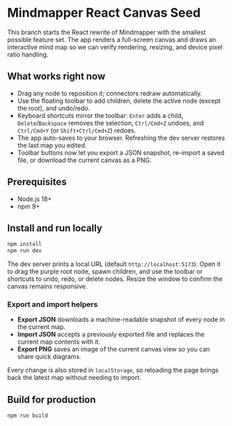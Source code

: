 # Mindmapper React Canvas Seed

This branch starts the React rewrite of Mindmapper with the smallest possible feature set. The app renders a full-screen canvas
and draws an interactive mind map so we can verify rendering, resizing, and device pixel ratio handling.

## What works right now
- Drag any node to reposition it; connectors redraw automatically.
- Use the floating toolbar to add children, delete the active node (except the root), and undo/redo.
- Keyboard shortcuts mirror the toolbar: `Enter` adds a child, `Delete`/`Backspace` removes the selection, `Ctrl/Cmd+Z` undoes,
  and `Ctrl/Cmd+Y` (or `Shift+Ctrl/Cmd+Z`) redoes.
- The app auto-saves to your browser. Refreshing the dev server restores the last map you edited.
- Toolbar buttons now let you export a JSON snapshot, re-import a saved file, or download the current canvas as a PNG.

## Prerequisites
- Node.js 18+
- npm 9+

## Install and run locally
```bash
npm install
npm run dev
```

The dev server prints a local URL (default `http://localhost:5173`). Open it to drag the purple root node, spawn children, and use the toolbar or shortcuts to undo, redo, or delete nodes. Resize the window to confirm the canvas remains responsive.

### Export and import helpers
- **Export JSON** downloads a machine-readable snapshot of every node in the current map.
- **Import JSON** accepts a previously exported file and replaces the current map contents with it.
- **Export PNG** saves an image of the current canvas view so you can share quick diagrams.

Every change is also stored in `localStorage`, so reloading the page brings back the latest map without needing to import.

## Build for production
```bash
npm run build
```
